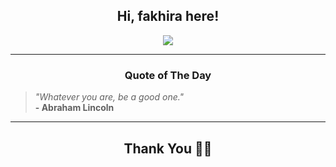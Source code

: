 <h2 align="center"> Hi, fakhira here!</h2>

<p align="center">
<a href="https://github.com/fakhiralkda" alt="github streak"><img src="https://dvst-streak.herokuapp.com/?user=fakhiralkda&theme=tokyonight&fire=DD472C"></a>
</p>

<hr>
<h3 align="center">Quote of The Day</h3>
<p align="center">
<blockquote>
<i>"Whatever you are, be a good one."</i>
<br>
<b>- Abraham Lincoln</b>
</blockquote>
</p>


<hr>
<h2 align="center">Thank You 🙏🏼</h2>
